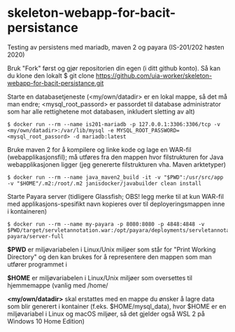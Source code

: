 # skeleton-webapp-for-bacit-persistance
Testing av persistens med mariadb, maven 2 og payara (IS-201/202 høsten 2020)

Bruk "Fork" først og gjør repositorien din egen (i ditt github konto).
Så kan du klone den lokalt
$ git clone https://github.com/uia-worker/skeleton-webapp-for-bacit-persistance.git

Starte en databasetjeneste (<my/own/datadir> er en lokal mappe, så det må man endre; <mysql_root_passord> er passordet til database administrator som har alle rettighetene mot databasen, inkludert sletting av alt)
```console
$ docker run --rm --name is201-mariadb -p 127.0.0.1:3306:3306/tcp -v <my/own/datadir>:/var/lib/mysql -e MYSQL_ROOT_PASSWORD=<mysql_root_passord> -d mariadb:latest
```
Bruke maven 2 for å kompilere og linke kode og lage en WAR-fil (webapplikasjonsfil); må utføres fra den mappen hvor filstrukturen for Java webapplikasjonen ligger (jeg genererte filstrukturen vha. Maven arktetyper)
```console
$ docker run --rm --name java_maven2_build -it -v "$PWD":/usr/src/app  -v "$HOME"/.m2:/root/.m2 janisdocker/javabuilder clean install
```
Starte Payara server (tidligere Glassfish; OBS! legg merke til at kun WAR-fil med applikasjons-spesifikt navn kopieres over til deployeringsmappen inne i kontaineren)
```console
$ docker run --rm --name my-payara -p 8080:8080 -p 4848:4848 -v $PWD/target/servletannotation.war:/opt/payara/deployments/servletannotation.war payara/server-full
```
**$PWD** er miljøvariabelen i Linux/Unix miljøer som står for "Print Working Directory" og den kan brukes for å representere den mappen som man utfører programmet i

**$HOME** er miljøvariabelen i Linux/Unix miljøer som oversettes til hjemmemappe (vanlig med /home/<dittbrukernavn>

**<my/own/datadir>** skal erstattes med en mappe du ønsker å lagre data som blir generert i kontainer (f.eks. $HOME/mysql_data), hvor $HOME er en miljøvariabel i Linux og macOS miljøer, så det gjelder også WSL 2 på Windows 10 Home Edition)

